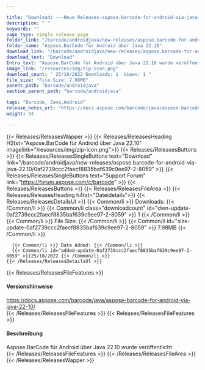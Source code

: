 ```yaml
---

title: "Downloads ---Neue Releases-aspose.barcode-for-android-via-java-22.10"
description: " "
keywords: ""
page_type: single_release_page
folder_link: "/barcode/androidjava/new-releases/aspose.barcode-for-android-via-java-22.10/"
folder_name: "Aspose.BarCode für Android über Java 22.10"
download_link: "/barcode/androidjava/new-releases/aspose.barcode-for-android-via-java-22.10/0af2739ccc2faecf8835baf639c9ee97-2-8059"
download_text: "Download"
Intro_text: "Aspose.BarCode für Android über Java 22.10 wurde veröffentlicht"
image_link: "/resources/img/zip-icon.png"
download_count: " 25/10/2022 Downloads: 1  Views: 1 "
file_size: "File Size: 7.98MB"
parent_path: "barcode/androidjava"
section_parent_path: "barcode/androidjava"

tags: "Barcode, Java,Android"
release_notes_url: "https://docs.aspose.com/barcode/java/aspose-barcode-for-android-via-java-22-10/"
weight: 94

---
```


{{< Releases/ReleasesWapper >}}
  {{< Releases/ReleasesHeading H2txt="Aspose.BarCode für Android über Java 22.10" imagelink="/resources/img/zip-icon.png">}}
  {{< Releases/ReleasesButtons >}}
    {{< Releases/ReleasesSingleButtons text="Download" link="/barcode/androidjava/new-releases/aspose.barcode-for-android-via-java-22.10/0af2739ccc2faecf8835baf639c9ee97-2-8059" >}}
    {{< Releases/ReleasesSingleButtons text="Support Forum" link="https://forum.aspose.com/c/barcode" >}}
  {{< Releases/ReleasesButtons >}}
  {{< Releases/ReleasesFileArea >}}
    {{< Releases/ReleasesHeading h4txt="Dateidetails">}}
    {{< Releases/ReleasesDetailsUl >}}
      {{< Common/li >}} Downloads: {{< /Common/li >}}
      {{< Common/li class="downloadcount" id="dwn-update-0af2739ccc2faecf8835baf639c9ee97-2-8059" >}} 1 {{< /Common/li >}}
      {{< Common/li >}} File Size: {{< /Common/li >}}
      {{< Common/li id="size-update-0af2739ccc2faecf8835baf639c9ee97-2-8059" >}} 7.98MB {{< /Common/li >}}

      {{< Common/li >}} Date Added: {{< /Common/li >}}
      {{< Common/li id="added-update-0af2739ccc2faecf8835baf639c9ee97-2-8059" >}}25/10/2022 {{< /Common/li >}}
    {{< /Releases/ReleasesDetailsUl >}}

  {{< Releases/ReleasesFileFeatures >}}
      <h4>Versionshinweise</h4><div> <a href='https://docs.aspose.com/barcode/java/aspose-barcode-for-android-via-java-22-10/'>https://docs.aspose.com/barcode/java/aspose-barcode-for-android-via-java-22-10/</a></div>
  {{< /Releases/ReleasesFileFeatures >}}
  {{< Releases/ReleasesFileFeatures >}}
      <h4>Beschreibung</h4><div class="HTMLDescription"> Aspose.BarCode für Android über Java 22.10 wurde veröffentlicht</div>
  {{< /Releases/ReleasesFileFeatures >}}
 {{< /Releases/ReleasesFileArea >}}
{{< /Releases/ReleasesWapper >}}



